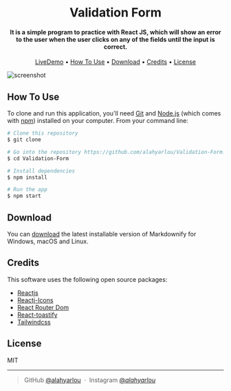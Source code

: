 <h1 align="center">
  Validation Form
  <br>
</h1>

<h4 align="center">It is a simple program to practice with React JS, which will show an error to the user when the user clicks on any of the fields until the input is correct.</h4>

<p align="center">
  <a href="https://validation-form-three.vercel.app/signup">LiveDemo</a> •
  <a href="#how-to-use">How To Use</a> •
  <a href="#download">Download</a> •
  <a href="#credits">Credits</a> •
  <a href="#license">License</a>
</p>

![screenshot](https://s6.uupload.ir/files/photo_2022-09-11_17-19-08_tzfm.jpg)

## How To Use

To clone and run this application, you'll need [Git](https://git-scm.com) and [Node.js](https://nodejs.org/en/download/) (which comes with [npm](http://npmjs.com)) installed on your computer. From your command line:

```bash
# Clone this repository
$ git clone 

# Go into the repository https://github.com/alahyarlou/Validation-Form.git
$ cd Validation-Form

# Install dependencies
$ npm install

# Run the app
$ npm start
```

## Download

You can [download](https://codeload.github.com/alahyarlou/Validation-Form/zip/refs/heads/main) the latest installable version of Markdownify for Windows, macOS and Linux.

## Credits

This software uses the following open source packages:

- [Reactjs](http://reactjs.com/)
- [Reactj-Icons](https://react-icons.github.io/)
- [React Router Dom](https://reactrouter.com/)
- [React-toastify](https://fkhadra.github.io/)
- [Tailwindcss](https://tailwindcss.com/)


## License

MIT

---


> GitHub [@alahyarlou](https://github.com/alahyarlou) &nbsp;&middot;&nbsp;
> Instagram [@_alahyarlou_](https://instagram.com/_alahyarlou_)

